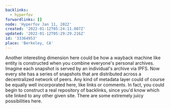 ```yaml
---
backlinks:
  - hyperfov
forwardlinks: []
node: 'Hyperfov Jan 11, 2022'
created: '2022-01-12T05:24:11.007Z'
updated: '2022-01-12T05:29:29.216Z'
id: '33364953'
place: 'Berkeley, CA'
---
```

Another interesting dimension here could be how a wayback machine like entity is constructed when you combine everyone's personal archives. Imagine each snapshot is served by an individual's archive via IPFS. Now every site has a series of snapshots that are distributed across a decentralized network of peers. Any kind of metadata layer could of course be equally well incorporated here, like links or comments. In fact, you could begin to construct a real repository of backlinks, since you'd know which site linked to any other given site. There are some extremely juicy possibilities here. 
